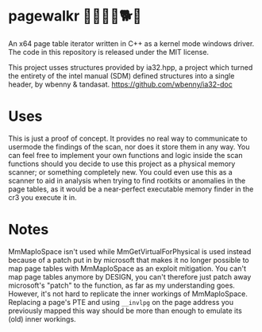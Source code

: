 # pagewalkr 🚶‍♀️🚶‍♂️🐕🐩
An x64 page table iterator written in C++ as a kernel mode windows driver. The code in this repository is released under the MIT license. 

This project usses structures provided by ia32.hpp, a project which turned the entirety of the intel manual (SDM) defined structures into a single header, by wbenny & tandasat. https://github.com/wbenny/ia32-doc

# Uses
This is just a proof of concept. It provides no real way to communicate to usermode the findings of the scan, nor does it store them in any way. You can feel free to implement your own functions and logic inside the scan functions should you decide to use this project as a physical memory scanner; or something completely new. You could even use this as a scanner to aid in analysis when trying to find rootkits or anomalies in the page tables, as it would be a near-perfect executable memory finder in the cr3 you execute it in.

# Notes
MmMapIoSpace isn't used while MmGetVirtualForPhysical is used instead because of a patch put in by microsoft that makes it no longer possible to map page tables with MmMapIoSpace as an exploit mitigation. You can't map page tables anymore by DESIGN, you can't therefore just patch away microsoft's "patch" to the function, as far as my understanding goes. However, it's not hard to replicate the inner workings of MmMapIoSpace. Replacing a page's PTE and using ``__invlpg`` on the page address you previously mapped this way should be more than enough to emulate its (old) inner workings.
